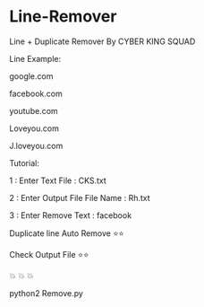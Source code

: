 # Line-Remover
Line + Duplicate Remover  By CYBER KING SQUAD 

Line Example:

google.com

facebook.com

youtube.com

Loveyou.com

J.loveyou.com




Tutorial:

1 : Enter Text File : CKS.txt

2 : Enter Output File File Name : Rh.txt

3 : Enter Remove Text : facebook

Duplicate line Auto Remove ⭐⭐

Check Output File ⭐⭐

💥 💥 💥


python2 Remove.py
